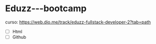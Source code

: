 ﻿# Eduzz---bootcamp



curso: https://web.dio.me/track/eduzz-fullstack-developer-2?tab=path

- [ ] Html
- [ ] Github
